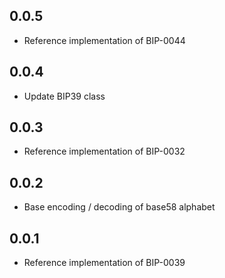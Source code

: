 ## 0.0.5

* Reference implementation of BIP-0044

## 0.0.4

* Update BIP39 class

## 0.0.3

* Reference implementation of BIP-0032

## 0.0.2

* Base encoding / decoding of base58 alphabet

## 0.0.1

* Reference implementation of BIP-0039

